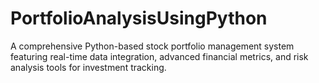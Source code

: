 # PortfolioAnalysisUsingPython
A comprehensive Python-based stock portfolio management system featuring real-time data integration, advanced financial metrics, and risk analysis tools for investment tracking.
